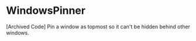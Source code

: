 # WindowsPinner

[Archived Code] Pin a window as topmost so it can't be hidden behind other windows.